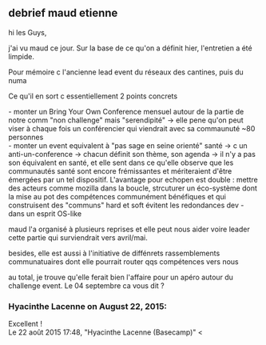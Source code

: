 ## debrief maud etienne



hi les Guys,  
  
j'ai vu maud ce jour. Sur la base de ce qu'on a définit hier, l'entretien a
été limpide.  
  
Pour mémoire c l'ancienne lead event du réseaux des cantines, puis du numa  
  
Ce qu'il en sort c essentiellement 2 points concrets  
  
\- monter un Bring Your Own Conference mensuel autour de la partie de notre
comm "non challenge" mais "serendipité" -&gt; elle pene qu'on peut viser à
chaque fois un conférencier qui viendrait avec sa commaunuté ~80 personnes  
\- monter un event equivalent à "pas sage en seine orienté" santé -&gt; c un
anti-un-conference -&gt; chacun définit son thème, son agenda -&gt; il n'y a
pas son équivalent en santé, et elle sent dans ce qu'elle observe que les
communautés santé sont encore frémissantes et mériteraient d'être émergées par
un tel dispositif. L'avantage pour echopen est double : mettre des acteurs
comme mozilla dans la boucle, strcuturer un éco-système dont la mise au pot
des compétences communément bénéfiques et qui construisent des "communs" hard
et soft évitent les redondances dev - dans un esprit OS-like  
  
maud l'a organisé à plusieurs reprises et elle peut nous aider voire leader
cette partie qui surviendrait vers avril/mai.  
  
besides, elle est aussi à l'initiative de diffénrets rassemblements
communatuaires dont elle pourrait router qqs compétences vers nous  
  
au total, je trouve qu'elle ferait bien l'affaire pour un apéro autour du
challenge event. Le 04 septembre ca vous dit ?



### **Hyacinthe Lacenne** on August 22, 2015:



Excellent !  
Le 22 août 2015 17:48, "Hyacinthe Lacenne (Basecamp)" &lt;



